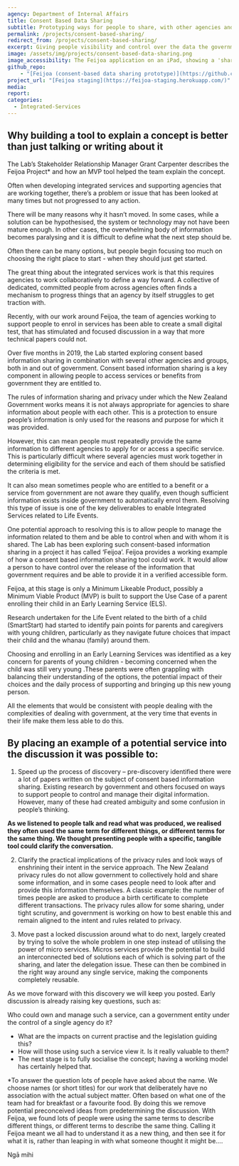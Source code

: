 ```yaml
---
agency: Department of Internal Affairs
title: Consent Based Data Sharing
subtitle: Prototyping ways for people to share, with other agencies and organisations, government information or data that relates to them.
permalink: /projects/consent-based-sharing/
redirect_from: /projects/consent-based-sharing/
excerpt: Giving people visibility and control over the data the government has about them.
image: /assets/img/projects/consent-based-data-sharing.png
image_accessibility: The Feijoa application on an iPad, showing a 'share' button for a birth record.
github_repo:
    - "[Feijoa (consent-based data sharing prototype)](https://github.com/ServiceInnovationLab/feijoa)"
project_url: "[Feijoa staging](https://feijoa-staging.herokuapp.com/)"
media:
report:
categories:
  - Integrated-Services
---
```


## Why building a tool to explain a concept is better than just talking or writing about it

The Lab’s Stakeholder Relationship Manager Grant Carpenter describes the Feijoa Project* and how an MVP tool helped the team explain the concept.

Often when developing integrated services and supporting agencies that are working together, there’s a problem or issue that has been looked at many times but not progressed to any action.

There will be many reasons why it hasn’t moved. In some cases, while a solution can be hypothesised, the system or technology may not have been mature enough. In other cases, the overwhelming body of information becomes paralysing and it is difficult to define what the next step should be.

Often there can be many options, but people begin focusing too much on choosing the right place to start - when they should just get started.

The great thing about the integrated services work is that this requires agencies to work collaboratively to define a way forward. A collective of dedicated, committed people from across agencies often finds a mechanism to progress things that an agency by itself struggles to get traction with.

Recently, with our work around Feijoa, the team of agencies working to support people to enrol in services has been able to create a small digital test, that has stimulated and focused discussion in a way that more technical papers could not.

Over five months in 2019,  the Lab started exploring consent based information sharing in combination with several other agencies and groups, both in and out of government. Consent based information sharing is a key component in allowing people to access services or benefits from government they are entitled to.

The rules of information sharing and privacy under which the New Zealand Government works means it is not always appropriate for agencies to share information about people with each other. This is a protection to ensure people’s information is only used for the reasons and purpose for which it was provided.

However, this can mean people must repeatedly provide the same information to different agencies to apply for or access a specific service. This is particularly difficult where several agencies must work together in determining eligibility for the service and each of them should be satisfied the criteria is met.

It can also mean sometimes people who are entitled to a benefit or a service from government are not aware they qualify, even though sufficient information exists inside government to automatically enrol them. Resolving this type of issue is one of the key deliverables to enable Integrated Services related to Life Events.

One potential approach to resolving this is to allow people to manage the information related to them and be able to control when and with whom it is shared. The Lab has been exploring such consent-based information sharing in a project it has called ‘Feijoa’.
Feijoa provides a working example of how a consent based information sharing tool could work. It would allow a person to have control over the release of the information that government requires and be able to provide it in a verified accessible form.

Feijoa, at this stage is only a Minimum Likeable Product, possibly a Minimum Viable Product (MVP) is built to support the Use Case of a parent enrolling their child in an Early Learning Service (ELS).

Research undertaken for the Life Event related to the birth of a child (SmartStart) had started to identify pain points for parents and caregivers with young children, particularly as they navigate future choices that impact their child and the whanau (family) around them.

Choosing and enrolling in an Early Learning Services was identified as a key concern for parents of young children -  becoming concerned when the child was still very young .These parents were often grappling with balancing their understanding of the options, the potential impact of their choices and the daily process of supporting and bringing up this new young person.

All the elements that would be consistent with people dealing with the complexities of dealing with government, at the very time that events in their life make them less able to do this.

## By placing an example of a potential service into the discussion it was possible to:

1. Speed up the process of discovery – pre-discovery identified there were a lot of papers written on the subject of consent based information sharing. Existing research by government and others focused on ways to support people to control and manage their digital information. However, many of these had created ambiguity and some confusion in people’s thinking.

**As we listened to people talk and read what was produced, we realised they often used the same term for different things, or different terms for the same thing. We thought presenting people with a specific, tangible tool could clarify the conversation.**

2. Clarify the practical implications of the privacy rules and look ways of enshrining their intent in the service approach. The New Zealand privacy rules do not allow government to collectively hold and share some information, and in some cases people need to look after and provide this information themselves. A classic example: the number of times people are asked to produce a birth certificate to complete different transactions. The privacy rules allow for some sharing, under tight scrutiny, and government is working on how to best enable this and remain aligned to the intent and rules related to privacy.

3. Move past a locked discussion around what to do next, largely created by trying to solve the whole problem in one step instead of utilising the power of micro services. Micros services provide the potential to build an interconnected bed of solutions each of which is solving part of the sharing, and later the delegation issue. These can then be combined in the right way around any single service, making the components completely reusable.

As we move forward with this discovery we will keep you posted. Early discussion is already raising key questions, such as:

Who could own and manage such a service, can a government entity under the control of a single agency do it?

- What are the impacts on current practise and the legislation guiding this?
- How will those using such a service view it. Is it really valuable to them?
- The next stage is to fully socialise the concept; having a working model has certainly helped that.

*To answer the question lots of people have asked about the name. We choose names (or short titles) for our work that deliberately have no association with the actual subject matter. Often based on what one of the team had for breakfast or a favourite food. By doing this we remove potential preconceived ideas from predetermining the discussion. With Feijoa, we found lots of people were using the same terms to describe different things, or different terms to describe the same thing. Calling it Feijoa meant we all had to understand it as a new thing, and then see it for what it is, rather than leaping in with what someone thought it might be….

Ngā mihi
